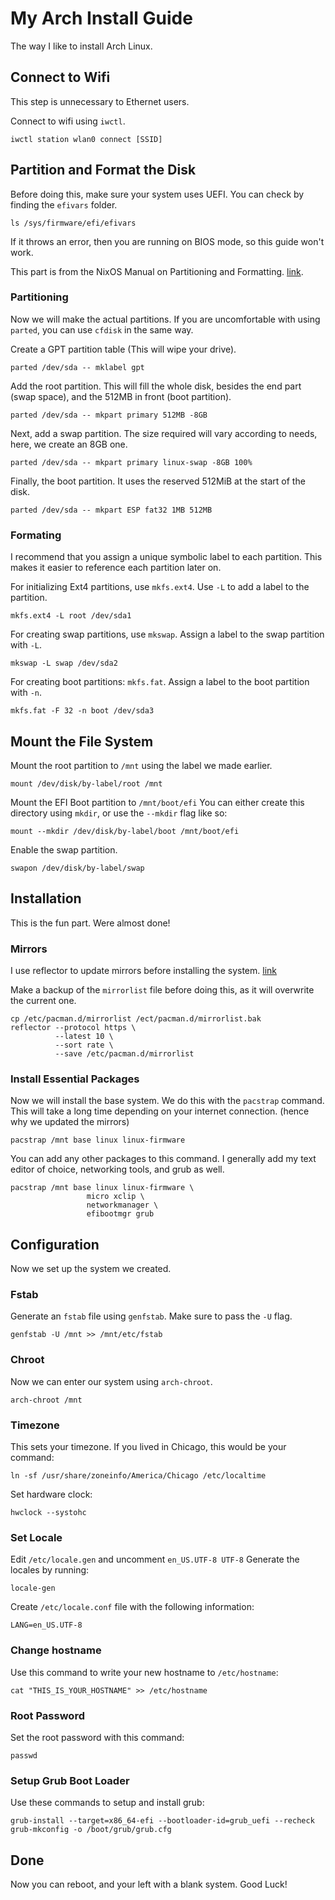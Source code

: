# My Arch Install Guide
The way I like to install Arch Linux.

## Connect to Wifi
This step is unnecessary to Ethernet users.

Connect to wifi using `iwctl`.
```
iwctl station wlan0 connect [SSID]
```

## Partition and Format the Disk
Before doing this, make sure your system uses UEFI. You can check by finding the `efivars` folder.
```
ls /sys/firmware/efi/efivars
```
If it throws an error, then you are running on BIOS mode, so this guide won't work.

This part is from the NixOS Manual on Partitioning and Formatting. [link](https://nixos.org/manual/nixos/stable/index.html#sec-installation-partitioning-formatting).

### Partitioning
Now we will make the actual partitions. If you are uncomfortable with using `parted`, you can use `cfdisk` in the same way.

Create a GPT partition table (This will wipe your drive).
```
parted /dev/sda -- mklabel gpt
```

Add the root partition. This will fill the whole disk, besides the end part (swap space), and the 512MB in front (boot partition).
```
parted /dev/sda -- mkpart primary 512MB -8GB
```

Next, add a swap partition. The size required will vary according to needs, here, we create an 8GB one.

```
parted /dev/sda -- mkpart primary linux-swap -8GB 100%
```

Finally, the boot partition. It uses the reserved 512MiB at the start of the disk.

```
parted /dev/sda -- mkpart ESP fat32 1MB 512MB
```

### Formating
I recommend that you assign a unique symbolic label to each partition. This makes it easier to reference each partition later on.

For initializing Ext4 partitions, use `mkfs.ext4`. Use `-L` to add a label to the partition.

```
mkfs.ext4 -L root /dev/sda1
```

For creating swap partitions, use `mkswap`. Assign a label to the swap partition with `-L`.
```
mkswap -L swap /dev/sda2
```

For creating boot partitions: `mkfs.fat`. Assign a label to the boot partition with `-n`. 
```
mkfs.fat -F 32 -n boot /dev/sda3
```

## Mount the File System
Mount the root partition to `/mnt` using the label we made earlier.
```
mount /dev/disk/by-label/root /mnt
```

Mount the EFI Boot partition to `/mnt/boot/efi`
You can either create this directory using `mkdir`, or use the `--mkdir` flag like so:
```
mount --mkdir /dev/disk/by-label/boot /mnt/boot/efi
```

Enable the swap partition.
```
swapon /dev/disk/by-label/swap
```

## Installation
This is the fun part. Were almost done!

### Mirrors
I use reflector to update mirrors before installing the system. [link](https://wiki.archlinux.org/title/Reflector)

Make a backup of the `mirrorlist` file before doing this, as it will overwrite the current one.
```
cp /etc/pacman.d/mirrorlist /ect/pacman.d/mirrorlist.bak
reflector --protocol https \
          --latest 10 \
          --sort rate \
          --save /etc/pacman.d/mirrorlist
```

### Install Essential Packages
Now we will install the base system. We do this with the `pacstrap` command. This will take a long time depending on your internet connection. (hence why we updated the mirrors)

```
pacstrap /mnt base linux linux-firmware
```
You can add any other packages to this command. I generally add my text editor of choice, networking tools, and grub as well.
```
pacstrap /mnt base linux linux-firmware \
                 micro xclip \
                 networkmanager \
                 efibootmgr grub
```

## Configuration
Now we set up the system we created.

### Fstab
Generate an `fstab` file using `genfstab`. Make sure to pass the `-U` flag.

```
genfstab -U /mnt >> /mnt/etc/fstab
```

### Chroot
Now we can enter our system using `arch-chroot`.
```
arch-chroot /mnt
```

### Timezone
This sets your timezone. If you lived in Chicago, this would be your command:
```
ln -sf /usr/share/zoneinfo/America/Chicago /etc/localtime
```

Set hardware clock:
```
hwclock --systohc
```

### Set Locale
Edit `/etc/locale.gen` and uncomment `en_US.UTF-8 UTF-8` Generate the locales by running: 
```
locale-gen
```

Create `/etc/locale.conf` file with the following information:
```
LANG=en_US.UTF-8
```

### Change hostname
Use this command to write your new hostname to `/etc/hostname`:
```
cat "THIS_IS_YOUR_HOSTNAME" >> /etc/hostname
```

### Root Password
Set the root password with this command:
```
passwd
```

### Setup Grub Boot Loader
Use these commands to setup and install grub:
```
grub-install --target=x86_64-efi --bootloader-id=grub_uefi --recheck
grub-mkconfig -o /boot/grub/grub.cfg
```

## Done
Now you can reboot, and your left with a blank system. Good Luck!
